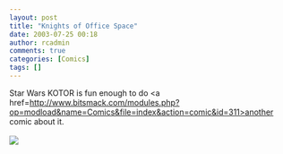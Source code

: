 ```yaml
---
layout: post
title: "Knights of Office Space"
date: 2003-07-25 00:18
author: rcadmin
comments: true
categories: [Comics]
tags: []
---
```

Star Wars KOTOR is fun enough to do <a href=http://www.bitsmack.com/modules.php?op=modload&name=Comics&file=index&action=comic&id=311>another comic</a> about it.<Br><br><!--more--><img src='http://dl.bitsmack.com/comics/20030725.gif'   />
